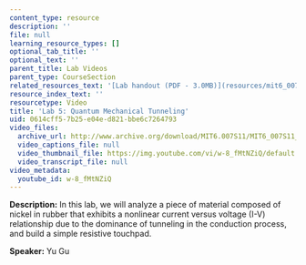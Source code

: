 ```yaml
---
content_type: resource
description: ''
file: null
learning_resource_types: []
optional_tab_title: ''
optional_text: ''
parent_title: Lab Videos
parent_type: CourseSection
related_resources_text: '[Lab handout (PDF - 3.0MB)](resources/mit6_007s11_lab5)'
resource_index_text: ''
resourcetype: Video
title: 'Lab 5: Quantum Mechanical Tunneling'
uid: 0614cff5-7b25-e04e-d821-bbe6c7264793
video_files:
  archive_url: http://www.archive.org/download/MIT6.007S11/MIT6_007S11_lab05_300k.mp4
  video_captions_file: null
  video_thumbnail_file: https://img.youtube.com/vi/w-8_fMtNZiQ/default.jpg
  video_transcript_file: null
video_metadata:
  youtube_id: w-8_fMtNZiQ
---
```


**Description:** In this lab, we will analyze a piece of material composed of nickel in rubber that exhibits a nonlinear current versus voltage (I-V) relationship due to the dominance of tunneling in the conduction process, and build a simple resistive touchpad.

**Speaker:** Yu Gu